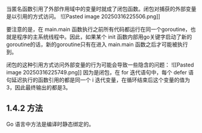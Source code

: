 当匿名函数引用了外部作用域中的变量时就成了闭包函数。闭包对捕获的外部变量是以引用的方式访问。
![[Pasted image 20250316225506.png]]

要注意的是，在 main.main 函数执行之前所有代码都运行在同一个goroutine，也就是程序的主系统线程中。因此，如果某个 init 函数内部用go关键字启动了新的 goroutine的话，新的goroutine只有在进入 main.main 函数之后才可能被执行到。

闭包的这种引用方式访问外部变量的行为可能会导致一些隐含的问题：
![[Pasted image 20250316225749.png]]
因为是闭包，在 for 迭代语句中，每个 defer 语句延迟执行的函数引用的都是同一个 i 迭代变量，在循环结束后这个变量的值为3，因此最终输出的都是3。


## 1.4.2 方法
Go 语言中方法是编译时静态绑定的。